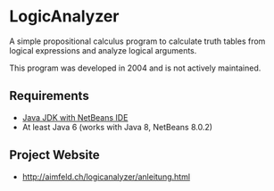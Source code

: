 # LogicAnalyzer
A simple propositional calculus program to calculate truth tables from logical expressions and analyze logical arguments.

This program was developed in 2004 and is not actively maintained. 

## Requirements
- [Java JDK with NetBeans IDE](http://www.oracle.com/technetwork/articles/javase/jdk-netbeans-jsp-142931.html)
- At least Java 6 (works with Java 8, NetBeans 8.0.2)

## Project Website
- http://aimfeld.ch/logicanalyzer/anleitung.html
